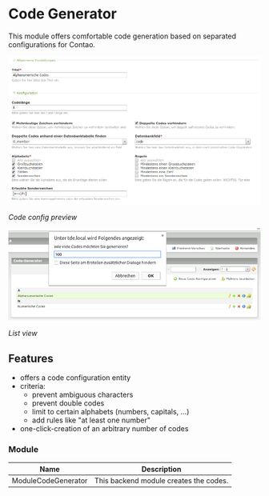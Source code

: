 # Code Generator

This module offers comfortable code generation based on separated configurations for Contao.

![alt Preview](docs/screenshot.png)

*Code config preview*

![alt List view](docs/screenshot2.png)

*List view*

## Features

- offers a code configuration entity
- criteria:
    - prevent ambiguous characters
    - prevent double codes
    - limit to certain alphabets (numbers, capitals, ...)
    - add rules like "at least one number"
- one-click-creation of an arbitrary number of codes

### Module

Name | Description
---- | ------------
ModuleCodeGenerator | This backend module creates the codes.